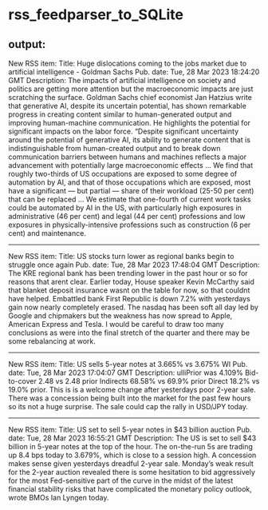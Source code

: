 # rss_feedparser_to_SQLite

## output:

New RSS item:
Title: Huge dislocations coming to the jobs market due to artificial intelligence - Goldman Sachs
Pub. date: Tue, 28 Mar 2023 18:24:20 GMT
Description: The impacts of artificial intelligence on society and politics are getting more attention but the macroeconomic impacts are just scratching the surface. Goldman Sachs chief economist Jan Hatzius write that generative AI, despite its uncertain potential, has shown remarkable progress in creating content similar to human-generated output and improving human-machine communication. He highlights the potential for  significant impacts on the labor force. “Despite significant uncertainty around the potential of generative AI, its ability to generate content that is indistinguishable from human-created output and to break down communication barriers between humans and machines reflects a major advancement with potentially large macroeconomic effects … We find that roughly two-thirds of US occupations are exposed to some degree of automation by AI, and that of those occupations which are exposed, most have a significant — but partial — share of their workload (25-50 per cent) that can be replaced … We estimate that one-fourth of current work tasks could be automated by AI in the US, with particularly high exposures in administrative (46 per cent) and legal (44 per cent) professions and low exposures in physically-intensive professions such as construction (6 per cent) and maintenance. 

-----------------------------------------------------------------
New RSS item:
Title: US stocks turn lower as regional banks begin to struggle once again
Pub. date: Tue, 28 Mar 2023 17:48:04 GMT
Description: The KRE regional bank has been trending lower in the past hour or so for reasons that arent clear. Earlier today, House speaker Kevin McCarthy said that blanket deposit insurance wasnt on the table for now, so that couldnt have helped. Embattled bank First Republic is down 7.2% with yesterdays gain now nearly completely erased. The nasdaq has been soft all day led by Google and chipmakers but the weakness has now spread to Apple, American Express and Tesla. I would be careful to draw too many conclusions as were into the final stretch of the quarter and there may be some rebalancing at work.

-----------------------------------------------------------------
New RSS item:
Title: US sells 5-year notes at 3.665% vs 3.675% WI
Pub. date: Tue, 28 Mar 2023 17:04:07 GMT
Description: ulliPrior was 4.109% Bid-to-cover 2.48 vs 2.48 prior Indirects 68.58% vs 69.9% prior Direct 18.2% vs 19.0% prior. This is is a welcome change after yesterdays poor 2-year sale. There was a concession being built into the market for the past few hours so its not a huge surprise. The sale could cap the rally in USD/JPY today.

-----------------------------------------------------------------
New RSS item:
Title: US set to sell 5-year notes in $43 billion auction
Pub. date: Tue, 28 Mar 2023 16:55:21 GMT
Description: The US is set to sell $43 billion in 5-year notes at the top of the hour. The on-the-run 5s are trading up 8.4 bps today to 3.679%, which is close to a session high. A concession makes sense given yesterdays dreadful 2-year sale. Monday’s weak result for the 2-year auction revealed there is some hesitation to bid aggressively for the most Fed-sensitive part of the curve in the midst of the latest financial stability risks that have complicated the monetary policy outlook, wrote BMOs Ian Lyngen today.

